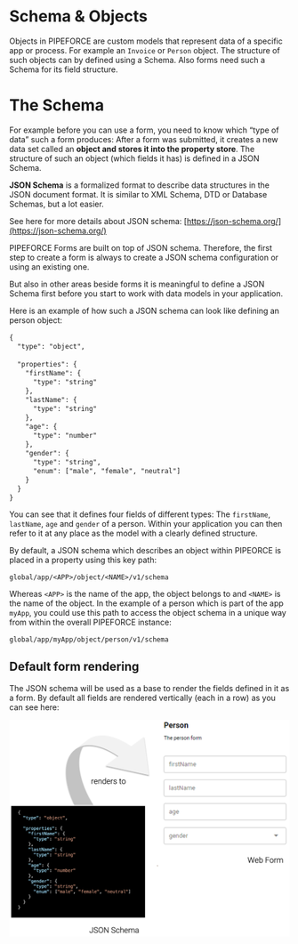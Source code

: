 # Schema & Objects

Objects in PIPEFORCE are custom models that represent data of a specific app or process. For example an `Invoice` or `Person` object. The structure of such objects can by defined using a Schema. Also forms need such a Schema for its field structure.

# The Schema

For example before you can use a form, you need to know which “type of data” such a form produces: After a form was submitted, it creates a new data set called an **object and stores it into the property store**. The structure of such an object (which fields it has) is defined in a JSON Schema.

**JSON Schema** is a formalized format to describe data structures in the JSON document format. It is similar to XML Schema, DTD or Database Schemas, but a lot easier.

See here for more details about JSON schema: [https://json-schema.org/](https://json-schema.org/)

PIPEFORCE Forms are built on top of JSON schema. Therefore, the first step to create a form is always to create a JSON schema configuration or using an existing one.

But also in other areas beside forms it is meaningful to define a JSON Schema first before you start to work with data models in your application.

Here is an example of how such a JSON schema can look like defining an person object:

```
{
  "type": "object",

  "properties": {
    "firstName": {
      "type": "string"
    },
    "lastName": {
      "type": "string"
    },
    "age": {
      "type": "number"
    },
    "gender": {
      "type": "string",
      "enum": ["male", "female", "neutral"]
    }
  }
}
```

You can see that it defines four fields of different types: The `firstName`, `lastName`, `age` and `gender` of a person. Within your application you can then refer to it at any place as the model with a clearly defined structure.

By default, a JSON schema which describes an object within PIPEORCE is placed in a property using this key path:

```
global/app/<APP>/object/<NAME>/v1/schema
```

Whereas `<APP>` is the name of the app, the object belongs to and `<NAME>` is the name of the object. In the example of a person which is part of the app `myApp`, you could use this path to access the object schema in a unique way from within the overall PIPEFORCE instance:

```
global/app/myApp/object/person/v1/schema
```

## Default form rendering

The JSON schema will be used as a base to render the fields defined in it as a form. By default all fields are rendered vertically (each in a row) as you can see here:

![](../img/grafik-20201023-084022.png)

